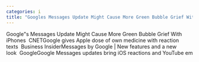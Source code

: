 ```yaml
---
categories: i
title: "Googles Messages Update Might Cause More Green Bubble Grief With iPhones  CNET"
---
```

Google"s Messages Update Might Cause More Green Bubble Grief With iPhones&nbsp;&nbsp;CNETGoogle gives Apple dose of own medicine with reaction texts&nbsp;&nbsp;Business InsiderMessages by Google | New features and a new look&nbsp;&nbsp;GoogleGoogle Messages updates bring iOS reactions and YouTube em